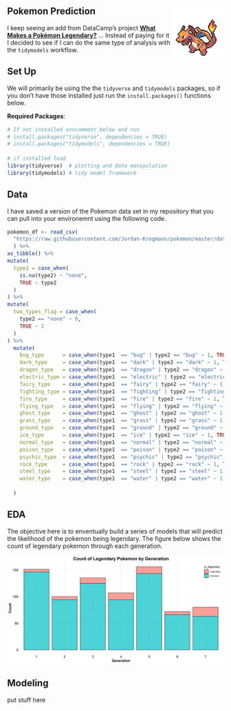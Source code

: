
## Pokemon Prediction <img src="./imgs/charizard.png" align="right" width="120" />

I keep seeing an add from DataCamp’s project [**What Makes a Pokémon
Legendary?**](https://www.datacamp.com/projects/712) … Instead of paying
for it I decided to see if I can do the same type of analysis with the
`tidymodels` workflow.

## Set Up

We will primarily be using the the `tidyverse` and `tidymodels`
packages, so if you don’t have those installed just run the
`install.packages()` functions below.

**Required Packages**:

``` r
# If not installed unncomment below and run
# install.packages("tidyverse", dependencies = TRUE)
# install.packages("tidymodels", dependencies = TRUE)

# if installed load
library(tidyverse)  # plotting and data manipulation
library(tidymodels) # tidy model framework
```

## Data

I have saved a version of the Pokemon data set in my repository that you
can pull into your environemnt using the following code.

``` r
pokemon_df <- read_csv(
  "https://raw.githubusercontent.com/Jordan-Krogmann/pokemon/master/data/pokemon.csv"
  ) %>%
as_tibble() %>%
mutate(
  type2 = case_when(
    is.na(type2) ~ "none",
    TRUE ~ type2
  )
) %>%
mutate(
  two_types_flag = case_when(
    type2 == "none" ~ 0,
    TRUE ~ 1
  )
) %>% 
  mutate(
    bug_type      = case_when(type1  == "bug" | type2 == "bug" ~ 1, TRUE ~ 0),
    dark_type     = case_when(type1  == "dark" | type2 == "dark" ~ 1, TRUE ~ 0),
    dragon_type   = case_when(type1  == "dragon" | type2 == "dragon" ~ 1, TRUE ~ 0),
    electric_type = case_when(type1  == "electric" | type2 == "electric" ~ 1, TRUE ~ 0),
    fairy_type    = case_when(type1  == "fairy" | type2 == "fairy" ~ 1, TRUE ~ 0),
    fighting_type = case_when(type1  == "fighting" | type2 == "fighting" ~ 1, TRUE ~ 0),
    fire_type     = case_when(type1  == "fire" | type2 == "fire" ~ 1, TRUE ~ 0),
    flying_type   = case_when(type1  == "flying" | type2 == "flying" ~ 1, TRUE ~ 0),
    ghost_type    = case_when(type1  == "ghost" | type2 == "ghost" ~ 1, TRUE ~ 0),
    grass_type    = case_when(type1  == "grass" | type2 == "grass" ~ 1, TRUE ~ 0),
    ground_type   = case_when(type1  == "ground" | type2 == "ground" ~ 1, TRUE ~ 0),
    ice_type      = case_when(type1  == "ice" | type2 == "ice" ~ 1, TRUE ~ 0),
    normal_type   = case_when(type1  == "normal" | type2 == "normal" ~ 1, TRUE ~ 0),
    poison_type   = case_when(type1  == "poison" | type2 == "poison" ~ 1, TRUE ~ 0),
    psychic_type  = case_when(type1  == "psychic" | type2 == "psychic" ~ 1, TRUE ~ 0),
    rock_type     = case_when(type1  == "rock" | type2 == "rock" ~ 1, TRUE ~ 0),
    steel_type    = case_when(type1  == "steel" | type2 == "steel" ~ 1, TRUE ~ 0),
    water_type    = case_when(type1  == "water" | type2 == "water" ~ 1, TRUE ~ 0),
    
  )
```

## EDA

The objective here is to enventually build a series of models that will
predict the likelihood of the pokemon being legendary. The figure below
shows the count of legendary pokemon through each generation.

![](imgs/legendary_by_gen_plt.png)

## Modeling

put stuff here
